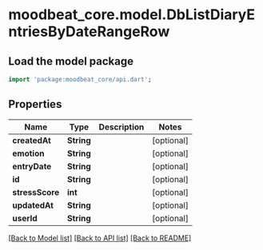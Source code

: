 # moodbeat_core.model.DbListDiaryEntriesByDateRangeRow

## Load the model package
```dart
import 'package:moodbeat_core/api.dart';
```

## Properties
Name | Type | Description | Notes
------------ | ------------- | ------------- | -------------
**createdAt** | **String** |  | [optional] 
**emotion** | **String** |  | [optional] 
**entryDate** | **String** |  | [optional] 
**id** | **String** |  | [optional] 
**stressScore** | **int** |  | [optional] 
**updatedAt** | **String** |  | [optional] 
**userId** | **String** |  | [optional] 

[[Back to Model list]](../README.md#documentation-for-models) [[Back to API list]](../README.md#documentation-for-api-endpoints) [[Back to README]](../README.md)


